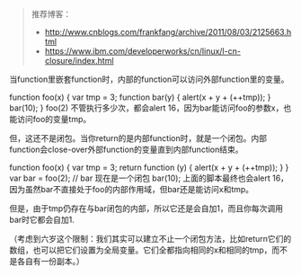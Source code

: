 >推荐博客：
>+ http://www.cnblogs.com/frankfang/archive/2011/08/03/2125663.html
>+ https://www.ibm.com/developerworks/cn/linux/l-cn-closure/index.html





当function里嵌套function时，内部的function可以访问外部function里的变量。

function foo(x) {
  var tmp = 3;
  function bar(y) {
    alert(x + y + (++tmp));
  }
  bar(10);
}
foo(2)
不管执行多少次，都会alert 16，因为bar能访问foo的参数x，也能访问foo的变量tmp。

但，这还不是闭包。当你return的是内部function时，就是一个闭包。内部function会close-over外部function的变量直到内部function结束。

function foo(x) {
  var tmp = 3;
  return function (y) {
    alert(x + y + (++tmp));
  }
}
var bar = foo(2); // bar 现在是一个闭包
bar(10);
上面的脚本最终也会alert 16，因为虽然bar不直接处于foo的内部作用域，但bar还是能访问x和tmp。

但是，由于tmp仍存在与bar闭包的内部，所以它还是会自加1，而且你每次调用bar时它都会自加1.

（考虑到六岁这个限制：我们其实可以建立不止一个闭包方法，比如return它们的数组，也可以把它们设置为全局变量。它们全都指向相同的x和相同的tmp，而不是各自有一份副本。）
